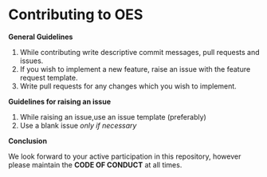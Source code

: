 # Contributing to OES


**General Guidelines**
1. While contributing write descriptive commit messages, pull requests and issues.
1. If you wish to implement a new feature, raise an issue with the feature request template.
1. Write pull requests for any changes which you wish to implement.

**Guidelines for raising an issue**
1. While raising an issue,use an issue template (preferably)
1. Use a blank issue *only if necessary*

**Conclusion**

We look forward to your active participation in this repository, however please maintain the **CODE OF CONDUCT** at all times.
